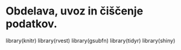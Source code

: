 # Obdelava, uvoz in čiščenje podatkov.

library(knitr)
library(rvest)
library(gsubfn)
library(tidyr)
library(shiny)